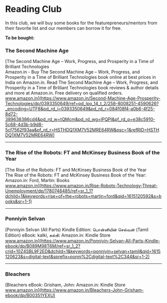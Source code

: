 # Reading Club

In this club, we will buy some books for the featurepreneurs/mentors from their favorite list and our members can borrow it for free.

**To be bought:**

### The Second Machine Age 

[The Second Machine Age – Work, Progress, and Prosperity in a Time of Brilliant Technologies  <br>
Amazon.in - Buy The Second Machine Age – Work, Progress, and Prosperity in a Time of Brilliant Technologies book online at best prices in India on Amazon.in. Read The Second Machine Age – Work, Progress, and Prosperity in a Time of Brilliant Technologies book reviews & author details and more at Amazon.in. Free delivery on qualified orders. <br>
www.amazon.in](https://www.amazon.in/Second-Machine-Age-Prosperity-Technologies/dp/0393350649/ref=pd_lpo_14_t_2/258-8008251-4590626?_encoding=UTF8&pd_rd_i=0393350649&pd_rd_r=084f08f4-a0b6-4f25-8d72-389638386cd4&pd_rd_w=tQMcm&pd_rd_wg=lPQPI&pf_rd_p=e38c5910-5c68-4d3b-b9d8-5cf7562f93aa&pf_rd_r=HSTHDQ1XM7V52MRE64RW&psc=1&refRID=HSTHDQ1XM7V52MRE64RW)

___

### The Rise of the Robots: FT and McKinsey Business Book of the Year 
[The Rise of the Robots: FT and McKinsey Business Book of the Year  <br>
The Rise of the Robots: FT and McKinsey Business Book of the Year: Amazon.in: Ford, Martin: Books  <br>
www.amazon.in](https://www.amazon.in/Rise-Robots-Technology-Threat-Unemployment/dp/1780748485/ref=sr_1_1?dchild=1&keywords=rise+of+the+robots+martin+ford&qid=1615120592&s=books&sr=1-1)

___

### Ponniyin Selvan 
[Ponniyin Selvan (All Parts) Kindle Edition: பொன்னியின் செல்வன் (Tamil Edition) eBook: kalki, கல்கி: Amazon.in: Kindle Store <br>
www.amazon.in](https://www.amazon.in/Ponniyin-Selvan-All-Parts-Kindle-ebook/dp/B089M98T6M/ref=sr_1_2?crid=10Z4SBL9F2ED&dchild=1&keywords=ponniyin+selvan+tamil&qid=1615120623&s=digital-text&sprefix=ponni%2Cdigital-text%2C344&sr=1-2)

___

### Bleachers
[Bleachers eBook: Grisham, John: Amazon.in: Kindle Store  <br>
www.amazon.in](https://www.amazon.in/Bleachers-John-Grisham-ebook/dp/B00351YEXU)
​

